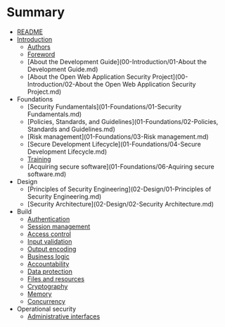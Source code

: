 # Summary

* [README](README.md)
* [Introduction](00-Introduction/Introduction.md)
  * [Authors](00-Introduction/Authors.md)
  * [Foreword](00-Introduction/00-Foreword.md)
  * [About the Development Guide](00-Introduction/01-About the Development Guide.md)
  * [About the Open Web Application Security Project](00-Introduction/02-About the Open Web Application Security Project.md) 
* Foundations
  * [Security Fundamentals](01-Foundations/01-Security Fundamentals.md)
  * [Policies, Standards, and Guidelines](01-Foundations/02-Policies, Standards and Guidelines.md)
  * [Risk management](01-Foundations/03-Risk management.md)
  * [Secure Development Lifecycle](01-Foundations/04-Secure Development Lifecycle.md)
  * [Training](01-Foundations/05-Training.md)
  * [Acquiring secure software](01-Foundations/06-Aquiring secure software.md)
* Design
  * [Principles of Security Engineering](02-Design/01-Principles of Security Engineering.md)
  * [Security Architecture](02-Design/02-Security Architecture.md)
* Build
  * [Authentication](03-Build/0x03-Authentication.md)
  * [Session management](03-Build/0x04-SessionManagement.md)
  * [Access control](03-Build/0x05-AccessControl.md)
  * [Input validation](03-Build/0x06-InputValidation.md)
  * [Output encoding](03-Build/0x06-OutputEncoding.md)
  * [Business logic](03-Build/0x07-BusinessLogic.md)
  * [Accountability](03-Build/0x08-Accountability.md)
  * [Data protection](03-Build/0x09-DataProtection.md)
  * [Files and resources](03-Build/0x10-FilesAndResources.md)
  * [Cryptography](03-Build/0x11-Cryptography.md)
  * [Memory](03-Build/0x14-Memory.md)
  * [Concurrency](03-Build/0x15-Concurrency.md)
* Operational security
  * [Administrative interfaces](04-OperationalSecurity/Administrative-Interfaces.md)
